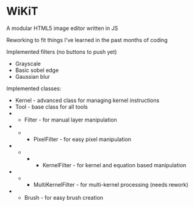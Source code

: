 # WiKiT
A modular HTML5 image editor written in JS

Reworking to fit things I've learned in the past months of coding

Implemented filters (no buttons to push yet)
- Grayscale
- Basic sobel edge
- Gaussian blur

Implemented classes:
- Kernel - advanced class for managing kernel instructions
- Tool - base class for all tools
- - Filter - for manual layer manipulation
- - - PixelFilter - for easy pixel manipulation
- - - - KernelFilter - for kernel and equation based manipulation
- - - MultiKernelFilter - for multi-kernel processing (needs rework)
- - Brush - for easy brush creation